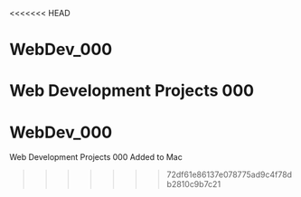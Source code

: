 <<<<<<< HEAD
# WebDev_000
Web Development Projects 000
=======
# WebDev_000
Web Development Projects 000
Added to Mac
>>>>>>> 72df61e86137e078775ad9c4f78db2810c9b7c21
